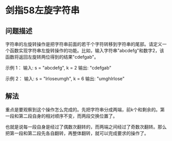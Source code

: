 # 剑指58左旋字符串

## 问题描述

字符串的左旋转操作是把字符串前面的若干个字符转移到字符串的尾部。请定义一个函数实现字符串左旋转操作的功能。比如，输入字符串"abcdefg"和数字2，该函数将返回左旋转两位得到的结果"cdefgab"。

示例 1：
输入: s = "abcdefg", k = 2
输出: "cdefgab"

示例 2：
输入: s = "lrloseumgh", k = 6
输出: "umghlrlose"

## 解法

重点是要观察到这个操作怎么完成的。先把字符串分成两端，前k个和剩余的。第一段和第二段自身的相对顺序不变，而两段交换位置了。

也就是说每一段自身是经过了偶数次翻转的，而两端之间经过了奇数次翻转。那么把第一段和第二段先各自翻转，再整体翻转，就可以完成要求的操作了。
